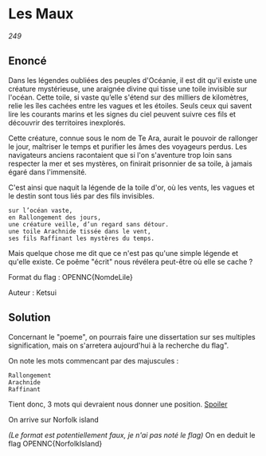 # Les Maux
_249_

## Enoncé
Dans les légendes oubliées des peuples d'Océanie, il est dit qu'il existe une créature mystérieuse, une araignée divine qui tisse une toile invisible sur l'océan. Cette toile, si vaste qu’elle s'étend sur des milliers de kilomètres, relie les îles cachées entre les vagues et les étoiles. Seuls ceux qui savent lire les courants marins et les signes du ciel peuvent suivre ces fils et découvrir des territoires inexplorés.

Cette créature, connue sous le nom de Te Ara, aurait le pouvoir de rallonger le jour, maîtriser le temps et purifier les âmes des voyageurs perdus. Les navigateurs anciens racontaient que si l'on s'aventure trop loin sans respecter la mer et ses mystères, on finirait prisonnier de sa toile, à jamais égaré dans l'immensité.

C'est ainsi que naquit la légende de la toile d'or, où les vents, les vagues et le destin sont tous liés par des fils invisibles.

```
sur l’océan vaste,
en Rallongement des jours,
une créature veille, d’un regard sans détour.
une toile Arachnide tissée dans le vent,
ses fils Raffinant les mystères du temps.
```

Mais quelque chose me dit que ce n'est pas qu'une simple légende et qu'elle existe. Ce poême "écrit" nous révélera peut-être où elle se cache ?

Format du flag : OPENNC{NomdeLile}

Auteur : Ketsui

## Solution
Concernant le "poeme", on pourrais faire une dissertation sur ses multiples signification, mais on s'arretera aujourd'hui à la recherche du flag".

On note les mots commencant par des majuscules : 
```
Rallongement
Arachnide
Raffinant
```

Tient donc, 3 mots qui devraient nous donner une position.
[Spoiler](https://letmegooglethat.com/?q=3+mots+position)

On arrive sur Norfolk island

_(Le format est potentiellement faux, je n'ai pas noté le flag)_
On en deduit le flag OPENNC{NorfolkIsland} 


